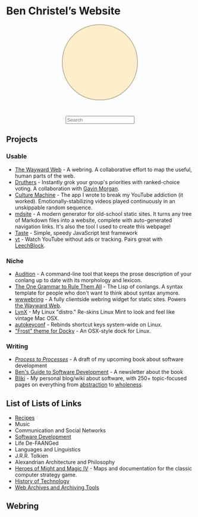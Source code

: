 <style>
.home-link {
  display: none;
}

h1 {
  border-bottom: none;
}

div.wwwebring-widget {
  background: #eee !important;
  border: outset 2px #fff !important;
  box-shadow: 1px 1px #0005, 0 0 0 1px #0002;
}

.webring-container {
  display: table;
  margin: 2em auto;
}

</style>

# Ben Christel&rsquo;s Website

<div style="width:200px;height:200px;margin:1em auto 3em;background-image:url('tree-resized.jpg');background-position:1px -20px;background-color:#fec;background-blend-mode:multiply;border:2px solid #0004;border-radius:100px;"></div>

<script defer type="module" src="https://cdn.jsdelivr.net/npm/@benchristel/hypersearch@0.0.2"></script>
<input data-hypersearch type="search" placeholder="Search" style="display: block; max-width: 300px; margin-inline: auto;"/>

<div data-hypersearch-start></div>

## Projects

### Usable

- [The Wayward Web](https://waywardweb.org) - A webring. A collaborative effort to map the useful, human parts of the web.
- [Druthers](https://druthers.app) - Instantly grok your group's priorities with ranked-choice voting. A collaboration with [Gavin Morgan](https://gavmor.com). 
- [Culture Machine](https://benchristel.github.io/tv) - The app I wrote to break my YouTube addiction (it worked). Emotionally-stabilizing videos played continuously in an unskippable random sequence.
- [mdsite](https://benchristel.github.io/mdsite) - A modern generator for old-school static sites. It turns any tree of Markdown files into a website, complete with auto-generated navigation links. It's also the tool I used to create this webpage!
- [Taste](https://npmjs.com/package/@benchristel/taste) - Simple, speedy JavaScript test framework
- [yt](https://benchristel.github.io/yt/) - Watch YouTube without ads or tracking. Pairs great with [LeechBlock](https://www.proginosko.com/leechblock/).

### Niche

- [Audition](https://github.com/benchristel/audition) - A command-line tool that keeps the prose description of your conlang up to date with its morphology and lexicon.
- [The One Grammar to Rule Them All](https://github.com/benchristel/OGTRTA) - The Lisp of conlangs. A syntax template for people who don't want to think about syntax anymore.
- [wwwebring](https://www.npmjs.com/package/wwwebring) - A fully clientside webring widget for static sites. Powers [the Wayward Web](https://waywardweb.org).
- [LynX](https://github.com/benchristel/LynX) - My Linux "distro." Re-skins Linux Mint to look and feel like vintage Mac OSX.
- [autokeyconf](https://github.com/benchristel/autokeyconf) - Rebinds shortcut keys system-wide on Linux.
- ["Frost" theme for Docky](https://github.com/benchristel/docky-frost) - An OSX-style dock for Linux.

### Writing

- [_Process to Processes_](https://benchristel.github.io/process-to-processes) - A draft of my upcoming book about software development
- [Ben's Guide to Software Development](https://bensguide.substack.com) - A newsletter about the book
- [Bliki](https://github.com/benchristel/benchristel.github.io/wiki) - My personal blog/wiki about software, with 250+ topic-focused pages on everything from [abstraction](https://github.com/benchristel/benchristel.github.io/wiki/Abstraction) to [wholeness](https://github.com/benchristel/benchristel.github.io/wiki/Wholeness).

## List of Lists of Links

- [Recipes](https://benchristel.github.io/recipes)
- Music
- Communication and Social Networks
- [Software Development](software.html)
- Life De-FAANGed
- Languages and Linguistics
- J.R.R. Tolkien
- Alexandrian Architecture and Philosophy
- [Heroes of Might and Magic IV](heroes4) - Maps and documentation for the classic computer strategy game.
- [History of Technology](techhist.html)
- [Web Archives and Archiving Tools](archiving.html)

<div data-hypersearch-end></div>

## Webring

<script defer src="https://cdn.jsdelivr.net/npm/wwwebring@0.1.0"></script>
<div
  class="webring-container"
  data-wwwebring="https://waywardweb.org/ring.json"
  data-wwwebring-theme="default"
  data-wwwebring-you-are-here="https://ben.waywardweb.org"
></div>
